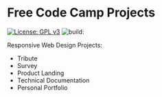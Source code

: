# Free Code Camp Projects

[![License: GPL v3](https://img.shields.io/badge/License-GPLv3-blue.svg)](https://www.gnu.org/licenses/gpl-3.0)
<img src="https://travis-ci.com/MCinotti/fcc.svg?branch=master&amp;status=unknown" alt="build:">


Responsive Web Design Projects:

- Tribute
- Survey
- Product Landing
- Technical Documentation
- Personal Portfolio
